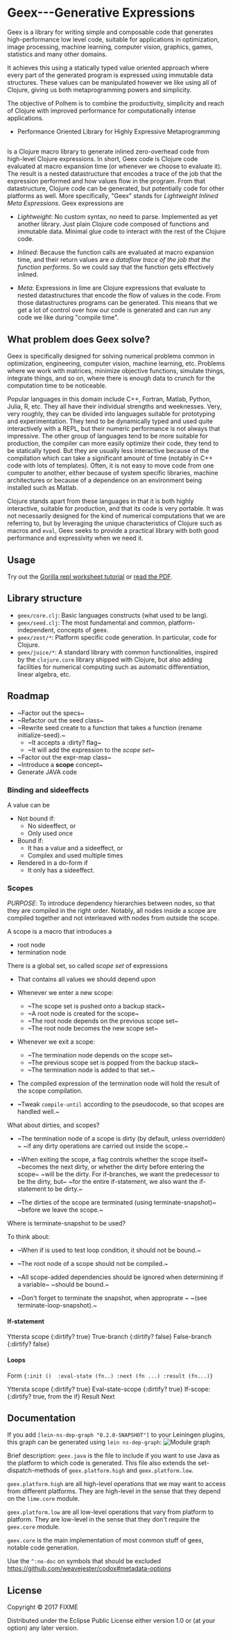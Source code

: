 # Geex---Generative Expressions

Geex is a library for writing simple and composable code that generates high-performance low level code, suitable for applications in optimization, image processing, machine learning, computer vision, graphics, games, statistics and many other domains.

It achieves this using a statically typed value oriented approach where every part of the generated program is expressed using immutable data structures. These values can be manipulated however we like using all of Clojure, giving us both metaprogramming powers and simplicity.

The objective of Polhem is to combine the productivity, simplicity and reach of Clojure with improved performance for computationally intense applications.

* Performance Oriented Library for Highly Expressive Metaprogramming

##

Is a Clojure macro library to generate inlined zero-overhead code from high-level Clojure expressions. In short, Geex code is Clojure code evaluated at macro expansion time (or whenever we choose to evaluate it). The result is a nested datastructure that encodes a trace of the job that the expression performed and how values flow in the program. From that datastructure, Clojure code can be generated, but potentially code for other platforms as well. More specifically, "Geex" stands for *Lightweight Inlined Meta Expressions*. Geex expressions are

  * *Lightweight*: No custom syntax, no need to parse. Implemented as yet another library. Just plain Clojure code composed of functions and immutable data. Minimal glue code to interact with the rest of the Clojure code.

  * *Inlined*: Because the function calls are evaluated at macro expansion time, and their return values are *a dataflow trace of the job that the function performs*. So we could say that the function gets effectively inlined.

  * *Meta*: Expressions in lime are Clojure expressions that evaluate to nested datastructures that encode the flow of values in the code. From those datastructures programs can be generated. This means that we get a lot of control over how our code is generated and can run any code we like during "compile time".

## What problem does Geex solve?

Geex is specifically designed for solving numerical problems common in optimization, engineering, computer vision, machine learning, etc. Problems where we work with matrices, minimize objective functions, simulate things, integrate things, and so on, where there is enough data to crunch for the computation time to be noticeable.

Popular languages in this domain include C++, Fortran, Matlab, Python, Julia, R, etc. They all have their individual strengths and weeknesses. Very, very roughly, they can be divided into languages suitable for prototyping and experimentation. They tend to be dynamically typed and used quite interactively with a REPL, but their numeric performance is not always that impressive. The other group of languages tend to be more suitable for production, the compiler can more easily optimize their code, they tend to be statically typed. But they are usually less interactive because of the compilation which can take a significant amount of time (notably in C++ code with lots of templates). Often, it is not easy to move code from one computer to another, either because of system specific libraries, machine architectures or because of a dependence on an environment being installed such as Matlab.

Clojure stands apart from these languages in that it is both highly interactive, suitable for production, and that its code is very portable. It was not necessarily designed for the kind of numerical computations that we are referring to, but by leveraging the unique characteristics of Clojure such as macros and ```eval```, Geex seeks to provide a practical library with both good performance and expressivity when we need it.

## Usage

Try out the [Gorilla repl worksheet tutorial]() or [read the PDF]().

## Library structure

  * ```geex/core.clj```: Basic languages constructs (what used to be lang).
  * ```geex/seed.clj```: The most fundamental and common, 
                         platform-independent, concepts of geex.
  * ```geex/zest/*```: Platform specific code generation. In particular,
                       code for Clojure.
  * ```geex/juice/*```: A standard library with common functionalities, 
    inspired by the ```clojure.core``` library shipped with Clojure, 
    but also adding facilities for numerical computing such as 
    automatic differentiation, linear algebra, etc.


## Roadmap

  * ~Factor out the specs~
  * ~Refactor out the seed class~
  * ~Rewrite seed create to a function that takes a function (rename initialize-seed).~
    - ~It accepts a :dirty? flag~
    - ~It will add the expression to the *scope set*~
  * ~Factor out the expr-map class~
  * ~Introduce a **scope** concept~
  * Generate JAVA code

### Binding and sideeffects

A value can be 
  * Not bound if:
    - No sideeffect, or
    - Only used once
  * Bound if:
    - It has a value and a sideeffect, or
    - Complex and used multiple times
  * Rendered in a do-form if
    - It only has a sideeffect.

### Scopes

*PURPOSE*: To introduce dependency hierarchies between nodes, so that they are compiled in the right order. 
Notably, all nodes inside a scope are compiled together and not interleaved with nodes from outside the scope.

A scope is a macro that introduces a 

  * root node
  * termination node

There is a global set, so called *scope set* of expressions

  * That contains all values we should depend upon
  * Whenever we enter a new scope:
    - ~The scope set is pushed onto a backup stack~
    - ~A root node is created for the scope~
    - ~The root node depends on the previous scope set~
    - ~The root node becomes the new scope set~
  * Whenever we exit a scope:
    - ~The termination node depends on the scope set~
    - ~The previous scope set is popped from the backup stack~
    - ~The termination node is added to that set.~
  * The compiled expression of the termination node will hold the result of the scope compilation.

  * ~Tweak ```compile-until``` according to the pseudocode, so that scopes are handled well.~


What about dirties, and scopes?

  * ~The termination node of a scope is dirty (by default, unless overridden) ~
    ~if any dirty operations are carried out inside the scope.~

  * ~When exiting the scope, a flag controls whether the scope itself~
    ~becomes the next dirty, or whether the dirty before entering the scope~
    ~will be the dirty. For if-branches, we want the predecessor to be the dirty, but~
    ~for the entire if-statement, we also want the if-statement to be dirty.~

  * ~The dirties of the scope are terminated (using terminate-snapshot)~
    ~before we leave the scope.~

Where is terminate-snapshot to be used?

To think about:

  * ~When if is used to test loop condition, it should not be bound.~

  * ~The root node of a scope should not be compiled.~

  * ~All scope-added dependencies should be ignored when determining if a variable~
    ~should be bound.~

  * ~Don't forget to terminate the snapshot, when approprate ~
    ~(see terminate-loop-snapshot).~

#### If-statement

Yttersta scope {:dirtify? true}
    True-branch {:dirtify? false}
    False-branch {:dirtify? false}

#### Loops

Form ```{:init ()  :eval-state (fn..) :next (fn ...) :result (fn...)}```

Yttersta scope {:dirtify? true}
    Eval-state-scope {:dirtify? true}
    If-scope: {:dirtify? true, from the if}
        Result
        Next

## Documentation
If you add ```[lein-ns-dep-graph "0.2.0-SNAPSHOT"]``` to your Leiningen plugins, this graph can be generated using ```lein ns-dep-graph```:
![Module graph](ns-dep-graph.png)

Brief description:
```geex.java``` is the file to include if you want to use Java as the platform to which code is generated. This file also extends the set-dispatch-methods of ```geex.platform.high``` and ```geex.platform.low```.

```geex.platform.high``` are all high-level operations that we may want to access from different platforms. They are high-level in the sense that they depend on the ```lime.core``` module.

```geex.platform.low``` are all low-level operations that vary from platform to platform. They are low-level in the sense that they don't require the ```geex.core``` module.

```geex.core``` is the main implementation of most common stuff of geex, notable code generation.


Use the ```^:no-doc``` on symbols that should be excluded
https://github.com/weavejester/codox#metadata-options

## License

Copyright © 2017 FIXME

Distributed under the Eclipse Public License either version 1.0 or (at
your option) any later version.
